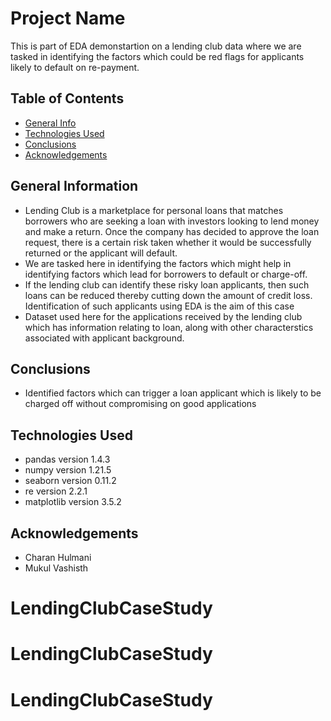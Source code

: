 # Project Name
This is part of EDA demonstartion on a lending club data where we are tasked in identifying the factors which could be red flags for applicants likely to default on re-payment.


## Table of Contents
* [General Info](#general-information)
* [Technologies Used](#technologies-used)
* [Conclusions](#conclusions)
* [Acknowledgements](#acknowledgements)


## General Information
- Lending Club is a marketplace for personal loans that matches borrowers who are seeking a loan with investors looking to lend money and make a
return. Once the company has decided to approve the loan request, there is a certain risk taken whether it would be successfully returned or the applicant will default. 
- We are tasked here in identifying the factors which might help in identifying factors which lead for borrowers to default or charge-off. 
- If the lending club can identify these risky loan applicants, then such loans can be reduced thereby cutting down the amount of credit loss. Identification of such applicants using EDA is the aim of this case
- Dataset used here for the applications received by the lending club which has information relating to loan, along with other characterstics associated with applicant background.


## Conclusions
- Identified factors which can trigger a loan applicant which is likely to be charged off without compromising on good applications


## Technologies Used
- pandas  version  1.4.3
- numpy  version  1.21.5
- seaborn  version  0.11.2
- re  version  2.2.1
- matplotlib  version  3.5.2


## Acknowledgements
- Charan Hulmani
- Mukul Vashisth


# LendingClubCaseStudy
# LendingClubCaseStudy
# LendingClubCaseStudy

